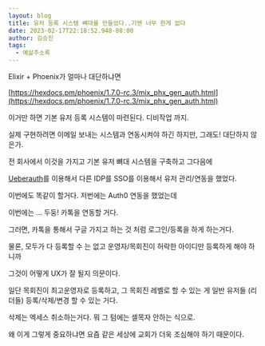 ```yaml
---
layout: blog
title: 유저 등록 시스템 뼈대를 만들었다..기엔 너무 한게 없다
date: 2023-02-17T22:18:52.948-08:00
author: 김승진
tags:
  - 예삶주소록
---
```

Elixir + Phoenix가 얼마나 대단하냐면

[https://hexdocs.pm/phoenix/1.7.0-rc.3/mix_phx_gen_auth.html](https://hexdocs.pm/phoenix/1.7.0-rc.3/mix_phx_gen_auth.html)

이거만 하면 기본 유저 등록 시스템이 마련된다. 디비작업 까지.

실제 구현하려면 이메일 보내는 시스템과 연동시켜야 하긴 하지만, 그래도! 대단하지 않은가.





전 회사에서 이것을 가지고 기본 유저 뼈대 시스템을 구축하고 그다음에

[Ueberauth](https://github.com/ueberauth/ueberauth)를 이용해서 다른 IDP를 SSO를 이용해서 유저 관리/연동을 했었다.

이번에도 똑같이 할거다. 저번에는 Auth0 연동을 했었는데

이번에는 … 두둥! 카톡을 연동할 거다.





그러면, 카톡을 통해서 구글 가지고 하는 것 처럼 로그인/등록을 하게 하는거다.

물론, 모두가 다 등록할 수 는 없고 운영자/목회진이 허락한 아이디만 등록하게 해야 하니까

그것이 어떻게 UX가 잘 될지 의문이다.

일단 목회진이 최고운영자로 등록하고, 그 목회진 레벨로 할 수 있는 게 일반 유저들 (리더들) 등록/삭제/변경 할 수 있는 거다.

삭제는 엑세스 취소하는거다. 뭐 그 텀에는 셀목자 안하는 식으로.

왜 이게 그렇게 중요하냐면 요즘 같은 세상에 교회가 더욱 조심해야 하기 때문이다.








